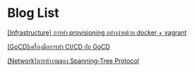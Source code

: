 # Blog List


[[Infrastructure] การทำ provisioning อย่างง่ายด้วย docker + vagrant](/blogs/blog01)

[[GoCD]เครื่องมือการทำ CI/CD กับ GoCD](/blogs/blog02)

[[Network]การทำงานของ Spanning-Tree Protocol](/blogs/blog03)